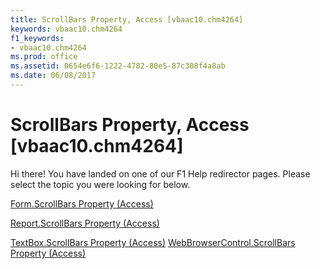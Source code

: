 ```yaml
---
title: ScrollBars Property, Access [vbaac10.chm4264]
keywords: vbaac10.chm4264
f1_keywords:
- vbaac10.chm4264
ms.prod: office
ms.assetid: 0654e6f6-1222-4782-80e5-87c308f4a8ab
ms.date: 06/08/2017
---
```



# ScrollBars Property, Access [vbaac10.chm4264]

Hi there! You have landed on one of our F1 Help redirector pages. Please select the topic you were looking for below.

[Form.ScrollBars Property (Access)](http://msdn.microsoft.com/library/d35e3e88-10ce-20f8-d4b1-305b27992395%28Office.15%29.aspx)

[Report.ScrollBars Property (Access)](http://msdn.microsoft.com/library/12693642-6288-4f21-40cd-5aa1d6886cca%28Office.15%29.aspx)

[TextBox.ScrollBars Property (Access)](http://msdn.microsoft.com/library/de3adbf1-4398-8782-0998-d392ab860669%28Office.15%29.aspx)
[WebBrowserControl.ScrollBars Property (Access)](http://msdn.microsoft.com/library/7f886ed1-32d1-5f0c-022f-e310046f75e0%28Office.15%29.aspx)

